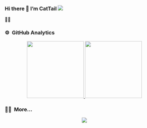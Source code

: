 ### Hi there 👋 I’m CatTail <img src="https://komarev.com/ghpvc/?username=CatTailzz&color=brightgreen">
🤗🤗

### ⚙️ &nbsp;GitHub Analytics

<p align="center">
    <a href="https://github.com/CatTailzz">
        <img height="180em" src="https://github-readme-stats.vercel.app/api?username=CatTailzz&count_private=true&theme=algolia&show_icons=true&include_all_commits=true&card_width=300"/>
        <img height="180em" src="https://github-readme-stats.vercel.app/api/top-langs/?username=CatTailzz&layout=compact&theme=algolia"/>
    </a>
</p>

### 🧑‍💻 &nbsp;More...
<p align="center">
    <a href="https://leetcode-cn.com/u/cattailjj/">
        <img src="https://fc.dianhsu.top/lc?user=cattailjj&loc=cn&req=rating">
    </a>
</p>
